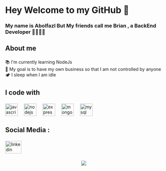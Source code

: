 <h1 align="left">Hey    Welcome to my GitHub 👋</h1>

###

<h3 align="left">My name is Abolfazl But My friends call me Brian , a BackEnd Developer 🧑🏼‍💻🔐</h3>

###

<h2 align="left">About me</h2>

###

<p align="left">📚 I'm currently learning NodeJs<br>🎯 My goal is to have my own business so that I am not controlled by anyone<br>🏕️ I sleep when I am idle</p>

###

<h2 align="left">I code with</h2>

###

<div align="left">
  <img src="https://cdn.jsdelivr.net/gh/devicons/devicon/icons/javascript/javascript-original.svg" height="40" alt="javascript logo"  />
  <img width="12" />
  <img src="https://cdn.jsdelivr.net/gh/devicons/devicon/icons/nodejs/nodejs-original.svg" height="40" alt="nodejs logo"  />
  <img width="12" />
  <img src="https://cdn.jsdelivr.net/gh/devicons/devicon/icons/express/express-original.svg" height="40" alt="express logo"  />
  <img width="12" />
  <img src="https://cdn.jsdelivr.net/gh/devicons/devicon/icons/mongodb/mongodb-original.svg" height="40" alt="mongodb logo"  />
  <img width="12" />
  <img src="https://cdn.jsdelivr.net/gh/devicons/devicon/icons/mysql/mysql-original.svg" height="40" alt="mysql logo"  />
</div>

###

<h2 align="left">Social Media :</h2>

###

<div align="left">
  <a href="https://www.linkedin.com/in/abolfazl-ghaderi-04769a290" target="_blank">
    <img src="https://raw.githubusercontent.com/maurodesouza/profile-readme-generator/master/src/assets/icons/social/linkedin/default.svg" width="52" height="40" alt="linkedin logo"  />
  </a>
</div>

###

<div align="center">
  <img src="https://profile-counter.glitch.me/AbolfazlGhaderi/count.svg?"  />
</div>

###
